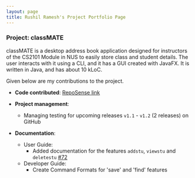 ```yaml
---
layout: page
title: Rushil Ramesh's Project Portfolio Page
---
```


### Project: classMATE

classMATE is a desktop address book application designed for instructors of the CS2101 Module in NUS to easily store class and student details. The user interacts with it using a CLI, and it has a GUI created with JavaFX. It is written in Java, and has about 10 kLoC.

Given below are my contributions to the project.

* **Code contributed**: [RepoSense link](https://nus-cs2103-ay2122s1.github.io/tp-dashboard/)

* **Project management**:
    * Managing testing for upcoming releases `v1.1` - `v1.2` (2 releases) on GitHub

* **Documentation**:
    * User Guide:
        * Added documentation for the features `addstu`, `viewstu` and `deletestu` [\#72]()
    * Developer Guide:
        * Create Command Formats for 'save' and 'find' features

